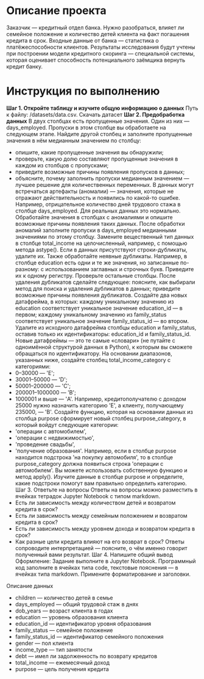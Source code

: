 # Описание проекта
Заказчик — кредитный отдел банка. Нужно разобраться, влияет ли семейное положение и количество детей клиента на факт погашения кредита в срок. Входные данные от банка — статистика о платёжеспособности клиентов.
Результаты исследования будут учтены при построении модели кредитного скоринга — специальной системы, которая оценивает способность потенциального заёмщика вернуть кредит банку.

# Инструкция по выполнению
**Шаг 1. Откройте таблицу и изучите общую информацию о данных**
Путь к файлу: /datasets/data.csv. Скачать датасет
**Шаг 2. Предобработка данных**
В двух столбцах есть пропущенные значения. Один из них — days_employed. Пропуски в этом столбце вы обработаете на следующем этапе. Найдите другой столбец и заполните пропущенные значения в нём медианным значением по столбцу:
 - опишите, какие пропущенные значения вы обнаружили;
 - проверьте, какую долю составляют пропущенные значения в каждом из столбцов с пропусками;
 - приведите возможные причины появления пропусков в данных;
 - объясните, почему заполнить пропуски медианным значением — лучшее решение для количественных переменных.
В данных могут встречаться артефакты (аномалии) — значения, которые не отражают действительность и появились по какой-то ошибке. Например, отрицательное количество дней трудового стажа в столбце days_employed. Для реальных данных это нормально. Обработайте значения в столбцах с аномалиями и опишите возможные причины появления таких данных. После обработки аномалий заполните пропуски в days_employed медианными значениями по этому столбцу.
Замените вещественный тип данных в столбце total_income на целочисленный, например, с помощью метода astype().
Если в данных присутствуют строки-дубликаты, удалите их. Также обработайте неявные дубликаты. Например, в столбце education есть одни и те же значения, но записанные по-разному: с использованием заглавных и строчных букв. Приведите их к одному регистру. Проверьте остальные столбцы.
После удаления дубликатов сделайте следующее:
поясните, как выбирали метод для поиска и удаления дубликатов в данных;
приведите возможные причины появления дубликатов.
Создайте два новых датафрейма, в которых:
каждому уникальному значению из education соответствует уникальное значение education_id — в первом;
каждому уникальному значению из family_status соответствует уникальное значение family_status_id — во втором.
Удалите из исходного датафрейма столбцы education и family_status, оставив только их идентификаторы: education_id и family_status_id. Новые датафреймы — это те самые «словари» (не путайте с одноимённой структурой данных в Python), к которым вы сможете обращаться по идентификатору.
На основании диапазонов, указанных ниже, создайте столбец total_income_category с категориями:
 - 0–30000 — 'E';
 - 30001–50000 — 'D';
 - 50001–200000 — 'C';
 - 200001–1000000 — 'B';
 - 1000001 и выше — 'A'.
Например, кредитополучателю с доходом 25000 нужно назначить категорию 'E', а клиенту, получающему 235000, — 'B'.
Создайте функцию, которая на основании данных из столбца purpose сформирует новый столбец purpose_category, в который войдут следующие категории:
 - 'операции с автомобилем',
 - 'операции с недвижимостью',
 - 'проведение свадьбы',
 - 'получение образования'.
Например, если в столбце purpose находится подстрока 'на покупку автомобиля', то в столбце purpose_category должна появиться строка 'операции с автомобилем'.
Вы можете использовать собственную функцию и метод apply(). Изучите данные в столбце purpose и определите, какие подстроки помогут вам правильно определить категорию.
Шаг 3. Ответьте на вопросы
Ответы на вопросы можно разместить в ячейках тетрадок Jupyter Notebook с типом markdown.
 - Есть ли зависимость между количеством детей и возвратом кредита в срок?
 - Есть ли зависимость между семейным положением и возвратом кредита в срок?
 - Есть ли зависимость между уровнем дохода и возвратом кредита в срок?
 - Как разные цели кредита влияют на его возврат в срок?
Ответы сопроводите интерпретацией — поясните, о чём именно говорит полученный вами результат.
Шаг 4. Напишите общий вывод
Оформление: Задание выполните в Jupyter Notebook. Программный код заполните в ячейках типа code, текстовые пояснения — в ячейках типа markdown. Примените форматирование и заголовки.

Описание данных
 - children — количество детей в семье
 - days_employed — общий трудовой стаж в днях
 - dob_years — возраст клиента в годах
 - education — уровень образования клиента
 - education_id — идентификатор уровня образования
 - family_status — семейное положение
 - family_status_id — идентификатор семейного положения
 - gender — пол клиента
 - income_type — тип занятости
 - debt — имел ли задолженность по возврату кредитов
 - total_income — ежемесячный доход
 - purpose — цель получения кредита